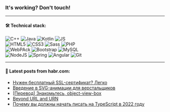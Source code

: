 ### It's working? Don't touch!

---

#### 🛠️ Technical stack:

![C++](https://img.shields.io/badge/C++-informational?logo=c%2B%2B&style=flat&logoColor=white&color=9C033A)
![Java](https://img.shields.io/badge/Java-informational?logo=java&style=flat&logoColor=white&color=007396)
![Kotlin](https://img.shields.io/badge/Kotlin-informational?logo=Kotlin&style=flat&logoColor=white&color=0095D5)
![JS](https://img.shields.io/badge/JS-informational?logo=javaScript&style=flat&logoColor=black&color=F7Df1E) <br>
![HTML5](https://img.shields.io/badge/HTML5-informational?logo=html5&style=flat&logoColor=white&color=E34F26)
![CSS3](https://img.shields.io/badge/CSS3-informational?logo=css3&style=flat&logoColor=white&color=157286)
![Sass](https://img.shields.io/badge/Saas-informational?logo=sass&style=flat&logoColor=white&color=hotpink)
![PHP](https://img.shields.io/badge/PHP-informational?logo=php&style=flat&logoColor=white&color=777BB4) <br>
![WebPAck](https://img.shields.io/badge/WebPack-informational?logo=webPack&style=flat&logoColor=white&color=FF6F00)
![Bootstrap](https://img.shields.io/badge/Bootstrap-informational?logo=Bootstrap&style=flat&logoColor=white&color=7952B3)
![MySQL](https://img.shields.io/badge/MySQL-informational?logo=MySQL&style=flat&logoColor=white&color=00f) <br>
![NodeJS](https://img.shields.io/badge/NodeJS-informational?logo=node.js&style=flat&logoColor=white&color=43853D)
![Spring](https://img.shields.io/badge/Spring-informational?logo=Spring&style=flat&logoColor=white&color=0A9EDC)
![Angular](https://img.shields.io/badge/Vue-informational?logo=vue.js&style=flat&logoColor=white&color=red)
![Git](https://img.shields.io/badge/Git-informational?logo=git&style=flat&logoColor=white&color=darkorange)

___

#### 💬 Latest posts from habr.com:

<!-- BLOG-POST-LIST:START -->
- [Нужен бесплатный SSL-сертификат? Легко](https://habr.com/ru/post/667158/?utm_source=habrahabr&utm_medium=rss&utm_campaign=667158)
- [Введение в SVG-анимации для верстальщиков](https://habr.com/ru/post/667116/?utm_source=habrahabr&utm_medium=rss&utm_campaign=667116)
- [[Перевод] Знакомьтесь, object-view-box](https://habr.com/ru/post/667134/?utm_source=habrahabr&utm_medium=rss&utm_campaign=667134)
- [Beyond URL and URN](https://habr.com/ru/post/667120/?utm_source=habrahabr&utm_medium=rss&utm_campaign=667120)
- [Почему вы должны начать писать на TypeScript в 2022 году](https://habr.com/ru/post/667104/?utm_source=habrahabr&utm_medium=rss&utm_campaign=667104)
<!-- BLOG-POST-LIST:END -->
